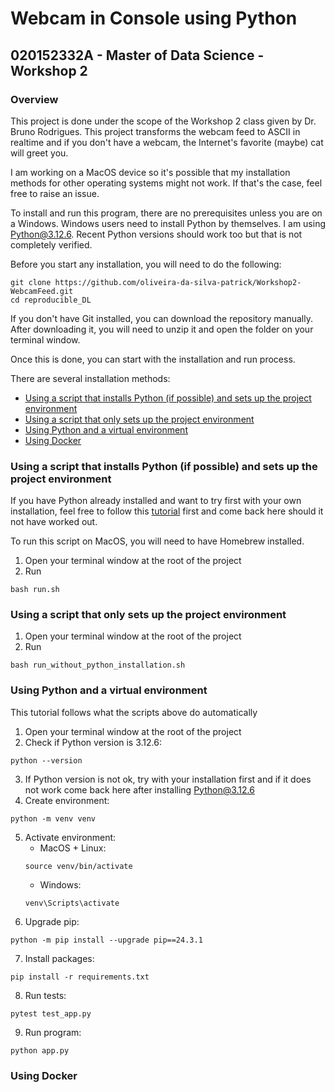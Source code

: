 # Webcam in Console using Python
## 020152332A - Master of Data Science - Workshop 2

### Overview

This project is done under the scope of the Workshop 2 class given by Dr. Bruno Rodrigues. This project transforms the webcam feed to ASCII in realtime and if you don't have a webcam, the Internet's favorite (maybe) cat will greet you.

I am working on a MacOS device so it's possible that my installation methods for other operating systems might not work. If that's the case, feel free to raise an issue.

To install and run this program, there are no prerequisites unless you are on a Windows. Windows users need to install Python by themselves. I am using Python@3.12.6. Recent Python versions should work too but that is not completely verified.

Before you start any installation, you will need to do the following:

```
git clone https://github.com/oliveira-da-silva-patrick/Workshop2-WebcamFeed.git
cd reproducible_DL
```

If you don't have Git installed, you can download the repository manually. After downloading it, you will need to unzip it and open the folder on your terminal window.

Once this is done, you can start with the installation and run process.

There are several installation methods:
- [Using a script that installs Python (if possible) and sets up the project environment](#using-a-script-that-installs-python-if-possible-and-sets-up-the-project-environment)
- [Using a script that only sets up the project environment](#using-a-script-that-only-sets-up-the-project-environment)
- [Using Python and a virtual environment](#using-python-and-a-virtual-environment)
- [Using Docker](#using-docker)

### Using a script that installs Python (if possible) and sets up the project environment

If you have Python already installed and want to try first with your own installation, feel free to follow this [tutorial](#using-a-script-that-only-sets-up-the-project-environment) first and come back here should it not have worked out.

To run this script on MacOS, you will need to have Homebrew installed.

1. Open your terminal window at the root of the project
2. Run 
```
bash run.sh
```

### Using a script that only sets up the project environment

1. Open your terminal window at the root of the project
2. Run 
```
bash run_without_python_installation.sh
```

### Using Python and a virtual environment

This tutorial follows what the scripts above do automatically

1. Open your terminal window at the root of the project
2. Check if Python version is 3.12.6: 
```
python --version
```
3. If Python version is not ok, try with your installation first and if it does not work come back here after installing Python@3.12.6
4. Create environment: 
```
python -m venv venv
```
5. Activate environment:
    - MacOS + Linux: 
    ```
    source venv/bin/activate
    ```
    - Windows: 
    ```
    venv\Scripts\activate
    ```
6. Upgrade pip: 
```
python -m pip install --upgrade pip==24.3.1
```
7. Install packages: 
```
pip install -r requirements.txt
```
8. Run tests: 
```
pytest test_app.py
```
9. Run program: 
```
python app.py
```

### Using Docker
